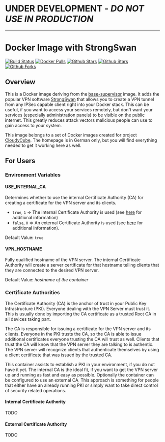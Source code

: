 # UNDER DEVELOPMENT - ***DO NOT USE IN PRODUCTION***

---------------------------------------------------------------------------

# Docker Image with StrongSwan

[![Build Status](https://travis-ci.org/cloudycube/docker-strongswan.svg?branch=master)](https://travis-ci.org/cloudycube/docker-strongswan) [![Docker 
Pulls](https://img.shields.io/docker/pulls/cloudycube/strongswan.svg)](https://hub.docker.com/r/cloudycube/strongswan) [![Github 
Stars](https://img.shields.io/github/stars/cloudycube/docker-strongswan.svg?label=github%20%E2%98%85)](https://github.com/cloudycube/docker-strongswan) [![Github 
Stars](https://img.shields.io/github/contributors/cloudycube/docker-strongswan.svg)](https://github.com/cloudycube/docker-strongswan) [![Github 
Forks](https://img.shields.io/github/forks/cloudycube/docker-strongswan.svg?label=github%20forks)](https://github.com/cloudycube/docker-strongswan)

## Overview
This is a Docker image deriving from the [base-supervisor](https://github.com/cloudycube/docker-base-supervisor) image. It adds the popular VPN software [StrongSwan](https://www.strongswan.org/) that allows you to create a VPN tunnel from any IPSec capable client right into your Docker stack. This can be useful, if you want to access your services remotely, but don't want your services (especially administration panels) to be visible on the public internet. This greatly reduces attack vectors malicious people can use to gain access to your system.

This image belongs to a set of Docker images created for project [CloudyCube](https://www.falk-online.eu/projekte/cloudycube). The homepage is in German only, but you will find everything needed to get it working here as well.

## For Users

### Environment Variables

#### USE_INTERNAL_CA

Determines whether to use the internal Certificate Authority (CA) for creating a certificate for the VPN server and its clients.

- `true`, `1` => The internal Certificate Authority is used (see [here](#internal-certificate-authority) for additional information)
- `false`, `0` => An external Certificate Authority is used (see [here](#external-certificate-authority) for additional information).

Default Value: `true`

#### VPN_HOSTNAME

Fully qualified hostname of the VPN server. The internal Certificate Authority will create a server certificate for that hostname telling clients that they are connected to the desired VPN server.

Default Value: *hostname of the container*

### Certificate Authorities

The Certificate Authority (CA) is the anchor of trust in your Public Key Infrastructure (PKI). Everyone dealing with the VPN Server must trust it. This is usually done by importing the CA certificate as a trusted Root CA in all devices taking part.

The CA is responsible for issuing a certificate for the VPN server and its clients. Everyone in the PKI trusts the CA, so the CA is able to issue additional certificates everyone trusting the CA will trust as well. Clients that trust the CA will know that the VPN server they are talking to is authentic. The VPN server will recognize clients that authenticate themselves by using a client certificate that was issued by the trusted CA.

This container assists to establish a PKI in your environment, if you do not have it yet. The internal CA is the ideal fit, if you want to get the VPN server up and running as fast and easy as possible. Optionally the container can be configured to use an external CA. This approach is something for people that either have an already running PKI or simply want to take direct control of security related operations.

#### Internal Certificate Authority

TODO

#### External Certificate Authority

TODO
